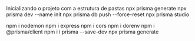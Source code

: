 Inicializando o projeto com a estrutura de pastas
npx prisma generate
npx prisma dev --name init
npx prisma db push --force-reset
npx prisma studio

npm i nodemon
npm i express
npm i cors
npm i dorenv
npm i @prisma/client
npm i i prisma --save-dev
npx prisma generate